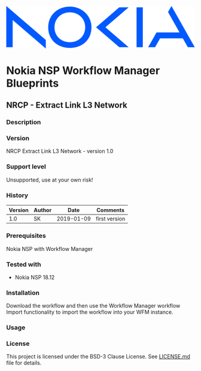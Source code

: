 ![NOKIA](https://raw.githubusercontent.com/nokia/nsp-workflow/master/logo.png)
# Nokia NSP Workflow Manager Blueprints
## NRCP - Extract Link L3 Network

### Description

### Version
NRCP Extract Link L3 Network - version 1.0

### Support level
Unsupported, use at your own risk!

### History
|Version|Author|Date      |Comments     |
|-------|------|----------|-------------|
|   1.0 |  SK  |2019-01-09|first version|

### Prerequisites
Nokia NSP with Workflow Manager

### Tested with
* Nokia NSP 18.12

### Installation
Download the workflow and then use the Workflow Manager workflow Import functionality to import the workflow into your WFM instance.

### Usage

### License
This project is licensed under the BSD-3 Clause License. See
[LICENSE.md](https://raw.githubusercontent.com/nokia/nsp-workflow/master/LICENSE.md) file for details.
